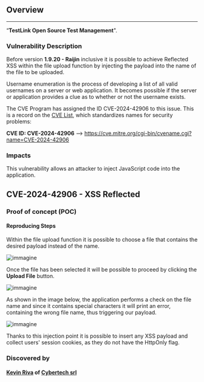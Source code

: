 ## Overview
---
“**TestLink Open Source Test Management**".

### Vulnerability Description
Before version **1.9.20 - Raijin** inclusive it is possible to achieve Reflected XSS within the file upload function by injecting the payload into the name of the file to be uploaded.

Username enumeration is the process of developing a list of all valid usernames on a server or web application. It becomes possible if the server or application provides a clue as to whether or not the username exists.

The CVE Program has assigned the ID CVE-2024-42906 to this issue. This is a record on the [CVE List](https://cve.mitre.org/cve/), which standardizes names for security problems:

**CVE ID: CVE-2024-42906** --> https://cve.mitre.org/cgi-bin/cvename.cgi?name=CVE-2024-42906

### Impacts
This vulnerability allows an attacker to inject JavaScript code into the application.

## CVE-2024-42906 - XSS Reflected

### Proof of concept (POC)
#### Reproducing Steps
Within the file upload function it is possible to choose a file that contains the desired payload instead of the name.

![immagine](https://github.com/user-attachments/assets/09a7e646-6324-49ea-97fe-67d08d555442)

Once the file has been selected it will be possible to proceed by clicking the **Upload File** button.

![immagine](https://github.com/user-attachments/assets/912be7f5-61fb-4205-8a43-a4b997b906d0)

As shown in the image below, the application performs a check on the file name and since it contains special characters it will print an error, containing the wrong file name, thus triggering our payload.

![immagine](https://github.com/user-attachments/assets/a45d459d-2e93-4d2a-9644-4eefc6d1986a)

Thanks to this injection point it is possible to insert any XSS payload and collect users' session cookies, as they do not have the HttpOnly flag.

### Discovered by
#### [Kevin Riva](https://www.linkedin.com/in/kevin-riva-6338ba267/) of [Cybertech srl](https://www.cybertech.eu/)
